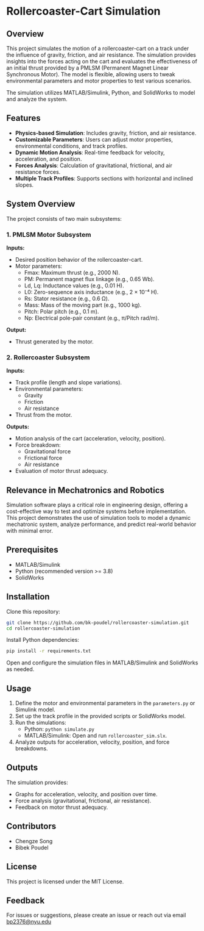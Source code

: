 # Rollercoaster-Cart Simulation

## Overview
This project simulates the motion of a rollercoaster-cart on a track under the influence of gravity, friction, and air resistance. The simulation provides insights into the forces acting on the cart and evaluates the effectiveness of an initial thrust provided by a PMLSM (Permanent Magnet Linear Synchronous Motor). The model is flexible, allowing users to tweak environmental parameters and motor properties to test various scenarios.

The simulation utilizes MATLAB/Simulink, Python, and SolidWorks to model and analyze the system.

## Features
- **Physics-based Simulation**: Includes gravity, friction, and air resistance.
- **Customizable Parameters**: Users can adjust motor properties, environmental conditions, and track profiles.
- **Dynamic Motion Analysis**: Real-time feedback for velocity, acceleration, and position.
- **Forces Analysis**: Calculation of gravitational, frictional, and air resistance forces.
- **Multiple Track Profiles**: Supports sections with horizontal and inclined slopes.

## System Overview
The project consists of two main subsystems:

### 1. PMLSM Motor Subsystem
**Inputs:**
- Desired position behavior of the rollercoaster-cart.
- Motor parameters:
    - Fmax: Maximum thrust (e.g., 2000 N).
    - PM: Permanent magnet flux linkage (e.g., 0.65 Wb).
    - Ld, Lq: Inductance values (e.g., 0.01 H).
    - L0: Zero-sequence axis inductance (e.g., 2 × 10⁻⁴ H).
    - Rs: Stator resistance (e.g., 0.6 Ω).
    - Mass: Mass of the moving part (e.g., 1000 kg).
    - Pitch: Polar pitch (e.g., 0.1 m).
    - Np: Electrical pole-pair constant (e.g., π/Pitch rad/m).

**Output:**
- Thrust generated by the motor.

### 2. Rollercoaster Subsystem
**Inputs:**
- Track profile (length and slope variations).
- Environmental parameters:
    - Gravity
    - Friction
    - Air resistance
- Thrust from the motor.

**Outputs:**
- Motion analysis of the cart (acceleration, velocity, position).
- Force breakdown:
    - Gravitational force
    - Frictional force
    - Air resistance
- Evaluation of motor thrust adequacy.

## Relevance in Mechatronics and Robotics
Simulation software plays a critical role in engineering design, offering a cost-effective way to test and optimize systems before implementation. This project demonstrates the use of simulation tools to model a dynamic mechatronic system, analyze performance, and predict real-world behavior with minimal error.

## Prerequisites
- MATLAB/Simulink
- Python (recommended version >= 3.8)
- SolidWorks

## Installation
Clone this repository:
```bash
git clone https://github.com/bk-poudel/rollercoaster-simulation.git
cd rollercoaster-simulation
```

Install Python dependencies:
```bash
pip install -r requirements.txt
```

Open and configure the simulation files in MATLAB/Simulink and SolidWorks as needed.

## Usage
1. Define the motor and environmental parameters in the `parameters.py` or Simulink model.
2. Set up the track profile in the provided scripts or SolidWorks model.
3. Run the simulations:
     - Python: `python simulate.py`
     - MATLAB/Simulink: Open and run `rollercoaster_sim.slx`.
4. Analyze outputs for acceleration, velocity, position, and force breakdowns.

## Outputs
The simulation provides:
- Graphs for acceleration, velocity, and position over time.
- Force analysis (gravitational, frictional, air resistance).
- Feedback on motor thrust adequacy.

## Contributors
- Chengze Song
- Bibek Poudel

## License
This project is licensed under the MIT License.

## Feedback
For issues or suggestions, please create an issue or reach out via email bp2376@nyu.edu
